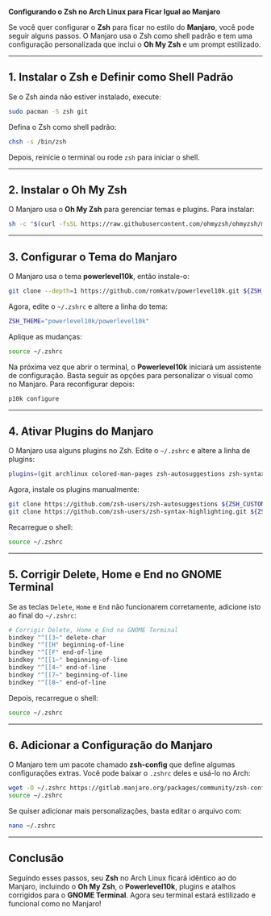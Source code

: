 **Configurando o Zsh no Arch Linux para Ficar Igual ao Manjaro**

Se você quer configurar o **Zsh** para ficar no estilo do **Manjaro**, você pode seguir alguns passos. O Manjaro usa o Zsh como shell padrão e tem uma configuração personalizada que inclui o **Oh My Zsh** e um prompt estilizado.

---

## **1. Instalar o Zsh e Definir como Shell Padrão**
Se o Zsh ainda não estiver instalado, execute:
```bash
sudo pacman -S zsh git
```

Defina o Zsh como shell padrão:
```bash
chsh -s /bin/zsh
```
Depois, reinicie o terminal ou rode `zsh` para iniciar o shell.

---

## **2. Instalar o Oh My Zsh**
O Manjaro usa o **Oh My Zsh** para gerenciar temas e plugins. Para instalar:
```bash
sh -c "$(curl -fsSL https://raw.githubusercontent.com/ohmyzsh/ohmyzsh/master/tools/install.sh)"
```

---

## **3. Configurar o Tema do Manjaro**
O Manjaro usa o tema **powerlevel10k**, então instale-o:
```bash
git clone --depth=1 https://github.com/romkatv/powerlevel10k.git ${ZSH_CUSTOM:-$HOME/.oh-my-zsh/custom}/themes/powerlevel10k
```

Agora, edite o `~/.zshrc` e altere a linha do tema:
```bash
ZSH_THEME="powerlevel10k/powerlevel10k"
```

Aplique as mudanças:
```bash
source ~/.zshrc
```

Na próxima vez que abrir o terminal, o **Powerlevel10k** iniciará um assistente de configuração. Basta seguir as opções para personalizar o visual como no Manjaro. Para reconfigurar depois:
```bash
p10k configure
```

---

## **4. Ativar Plugins do Manjaro**
O Manjaro usa alguns plugins no Zsh. Edite o `~/.zshrc` e altere a linha de plugins:
```bash
plugins=(git archlinux colored-man-pages zsh-autosuggestions zsh-syntax-highlighting)
```

Agora, instale os plugins manualmente:
```bash
git clone https://github.com/zsh-users/zsh-autosuggestions ${ZSH_CUSTOM:-~/.oh-my-zsh/custom}/plugins/zsh-autosuggestions
git clone https://github.com/zsh-users/zsh-syntax-highlighting.git ${ZSH_CUSTOM:-~/.oh-my-zsh/custom}/plugins/zsh-syntax-highlighting
```

Recarregue o shell:
```bash
source ~/.zshrc
```

---

## **5. Corrigir Delete, Home e End no GNOME Terminal**
Se as teclas `Delete`, `Home` e `End` não funcionarem corretamente, adicione isto ao final do `~/.zshrc`:
```bash
# Corrigir Delete, Home e End no GNOME Terminal
bindkey "^[[3~" delete-char
bindkey "^[[H" beginning-of-line
bindkey "^[[F" end-of-line
bindkey "^[[1~" beginning-of-line  
bindkey "^[[4~" end-of-line  
bindkey "^[[7~" beginning-of-line  
bindkey "^[[8~" end-of-line  
```

Depois, recarregue o shell:
```bash
source ~/.zshrc
```

---

## **6. Adicionar a Configuração do Manjaro**
O Manjaro tem um pacote chamado **zsh-config** que define algumas configurações extras. Você pode baixar o `.zshrc` deles e usá-lo no Arch:
```bash
wget -O ~/.zshrc https://gitlab.manjaro.org/packages/community/zsh-config/-/raw/master/zshrc
source ~/.zshrc
```

Se quiser adicionar mais personalizações, basta editar o arquivo com:
```bash
nano ~/.zshrc
```

---

## **Conclusão**
Seguindo esses passos, seu **Zsh** no Arch Linux ficará idêntico ao do Manjaro, incluindo o **Oh My Zsh**, o **Powerlevel10k**, plugins e atalhos corrigidos para o **GNOME Terminal**. Agora seu terminal estará estilizado e funcional como no Manjaro!

